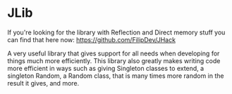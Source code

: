 JLib
====

If you're looking for the library with Reflection and Direct memory stuff you can find that here now:
https://github.com/FilipDev/JHack

A very useful library that gives support for all needs when developing for things much more efficiently.
This library also greatly makes writing code more efficient in ways such as giving Singleton classes to extend, a singleton Random,
a Random class, that is many times more random in the result it gives, and more.
